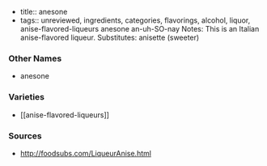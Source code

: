 - title:: anesone
- tags:: unreviewed, ingredients, categories, flavorings, alcohol, liquor, anise-flavored-liqueurs
anesone an-uh-SO-nay Notes: This is an Italian anise-flavored liqueur. Substitutes: anisette (sweeter)

### Other Names

* anesone

### Varieties

* [[anise-flavored-liqueurs]]

### Sources
* http://foodsubs.com/LiqueurAnise.html
